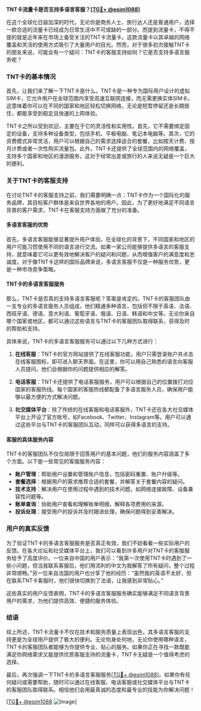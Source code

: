 **TNT卡流量卡是否支持多语言客服？[[TG💪+ @esim1088](https://t.me/s/esim1088)]**

在这个全球化日益加深的时代，无论你是商务人士、旅行达人还是普通用户，选择一款合适的流量卡已经成为日常生活中不可或缺的一部分。而提到流量卡，不得不提的就是近年来在市场上备受关注的TNT卡流量卡。这款流量卡以其卓越的网络覆盖和灵活的使用方式吸引了大量用户的目光。然而，对于很多初次接触TNT卡的朋友来说，可能会有一个疑问：TNT卡的客服支持如何？它是否支持多语言服务呢？

### TNT卡的基本情况

首先，让我们来了解一下TNT卡是什么。TNT卡是一种专为国际用户设计的虚拟SIM卡，它允许用户在全球范围内享受高速互联网连接，而无需更换实体SIM卡。这意味着你可以在不同的国家和地区轻松切换网络，无论是短暂停留还是长期居住，都能享受到稳定且快速的上网体验。

TNT卡之所以受到欢迎，主要在于它的灵活性和实用性。首先，它不需要绑定固定的设备，支持多种设备类型，包括手机、平板电脑、笔记本电脑等。其次，它的资费模式非常灵活，用户可以根据自己的需求选择适合的套餐，比如按天计费、按月计费或者一次性购买流量包。此外，TNT卡还提供了全球范围内的网络覆盖，支持多个国家和地区的漫游服务，这对于经常出差或旅行的人来说无疑是一个巨大的便利。

### 关于TNT卡的客服支持

在讨论TNT卡的客服支持之前，我们需要明确一点：TNT卡作为一个国际化的服务品牌，其目标客户群体是来自世界各地的用户。因此，为了更好地满足不同语言背景的客户需求，TNT卡在客服支持方面做了充分的准备。

#### 多语言客服的优势

首先，多语言客服能够显著提升用户体验。在全球化的背景下，不同国家和地区的用户可能习惯使用不同的语言进行交流。如果一家公司能够提供多语言的客服支持，就意味着它可以更有效地解决客户的疑问和问题，从而增强客户的满意度和忠诚度。对于像TNT卡这样的国际品牌来说，多语言客服不仅是一种服务优势，更是一种市场竞争策略。

#### TNT卡的多语言客服服务

那么，TNT卡是否真的支持多语言客服呢？答案是肯定的。TNT卡的客服团队由一支专业的多语言服务人员组成，他们精通多种语言，包括但不限于英语、法语、西班牙语、德语、意大利语、葡萄牙语、俄语、日语、韩语和中文等。无论你来自哪个国家或地区，都可以通过这些语言与TNT卡的客服团队取得联系，获得及时的帮助和支持。

具体来说，TNT卡的多语言客服服务可以通过以下几种方式进行：

1. **在线客服**：TNT卡的官方网站提供了在线客服功能，用户只需登录账户并点击在线客服图标，即可进入聊天界面。在这里，你可以用自己熟悉的语言向客服人员提问，他们会根据你的问题提供相应的解答。

2. **电话客服**：TNT卡还提供了电话客服服务，用户可以根据自己的位置拨打对应国家的客服热线。每个国家的客服热线都配备了多语言服务人员，确保用户能够以最方便的方式解决问题。

3. **社交媒体平台**：除了传统的在线客服和电话客服外，TNT卡还在各大社交媒体平台上开设了官方账号，如Facebook、Twitter、Instagram等。用户可以通过这些平台与TNT卡的客服团队互动，同样可以获得多语言的支持。

#### 客服的具体服务内容

TNT卡的客服团队不仅仅局限于回答用户的基本问题，他们的服务内容涵盖了多个方面。以下是一些常见的客服服务内容：

- **账户管理**：帮助用户设置和管理账户信息，包括密码重置、账户升级等。
- **套餐选择**：根据用户的需求推荐合适的套餐，并解答关于套餐内容的疑问。
- **技术支持**：解决用户在使用过程中遇到的技术问题，如网络连接故障、设备兼容性问题等。
- **账单查询**：协助用户查看和理解账单明细，解释各项费用的来源。
- **投诉处理**：接受用户的投诉并及时跟进处理，确保问题得到妥善解决。

### 用户的真实反馈

为了验证TNT卡的多语言客服服务是否真正有效，我们不妨看看一些实际用户的反馈。在各大论坛和社交媒体平台上，我们可以看到许多用户对TNT卡的客服服务给予了高度评价。一位来自中国的用户表示：“我第一次使用TNT卡时遇到了一些小问题，但当我联系客服后，他们用流利的中文为我解答了所有疑问，整个过程非常顺畅。”另一位来自法国的用户也分享了他的经历：“虽然我的英语不太好，但在联系TNT卡客服时，他们很快切换到了法语，让我感到非常贴心。”

这些真实的用户反馈表明，TNT卡的多语言客服服务确实能够满足不同语言背景用户的需求，为他们提供高效、便捷的服务体验。

### 结语

综上所述，TNT卡流量卡不仅在技术和服务质量上表现出色，其多语言客服的支持更是为全球用户提供了极大的便利。无论你身处何地，无论你使用哪种语言，TNT卡的客服团队都能够为你提供专业、贴心的服务。如果你正在寻找一款既能满足你网络需求又能提供优质客服支持的流量卡，TNT卡无疑是一个值得考虑的选择。

最后，再次强调一下TNT卡的多语言客服服务[[TG💪+ @esim1088](https://t.me/s/esim1088)]。如果你有任何疑问或需要帮助，随时可以通过在线客服、电话客服或社交媒体平台与TNT卡的客服团队取得联系。相信他们会用最真诚的态度和最专业的技能为你解决问题！

[[TG💪+ @esim1088](https://t.me/s/esim1088) ![Image](https://i.postimg.cc/4NQfJmqS/Snipaste-2025-05-13-00-14-12.png)]